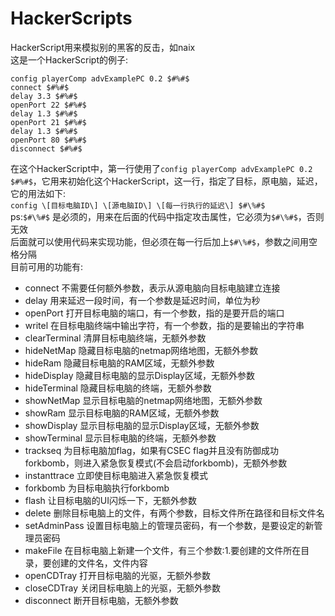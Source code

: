 # HackerScripts
HackerScript用来模拟别的黑客的反击，如naix  
这是一个HackerScript的例子:  
```
config playerComp advExamplePC 0.2 $#%#$
connect $#%#$
delay 3.3 $#%#$
openPort 22 $#%#$
delay 1.3 $#%#$
openPort 21 $#%#$
delay 1.3 $#%#$
openPort 80 $#%#$
disconnect $#%#$
```   
在这个HackerScript中，第一行使用了```config playerComp advExamplePC 0.2 $#%#$```，它用来初始化这个HackerScript，这一行，指定了目标，原电脑，延迟，它的用法如下:  
`config \[目标电脑ID\] \[源电脑ID\] \[每一行执行的延迟\] $#\%#$`  
ps:`$#\%#$` 是必须的，用来在后面的代码中指定攻击属性，它必须为`$#\%#$`，否则无效  
后面就可以使用代码来实现功能，但必须在每一行后加上`$#\%#$`，参数之间用空格分隔  
目前可用的功能有:
- connect 不需要任何额外参数，表示从源电脑向目标电脑建立连接
- delay 用来延迟一段时间，有一个参数是延迟时间，单位为秒
- openPort 打开目标电脑的端口，有一个参数，指的是要开启的端口
- writel 在目标电脑终端中输出字符，有一个参数，指的是要输出的字符串
- clearTerminal 清屏目标电脑终端，无额外参数
- hideNetMap 隐藏目标电脑的netmap网络地图，无额外参数
- hideRam 隐藏目标电脑的RAM区域，无额外参数
- hideDisplay 隐藏目标电脑的显示Display区域，无额外参数
- hideTerminal 隐藏目标电脑的终端，无额外参数
- showNetMap 显示目标电脑的netmap网络地图，无额外参数
- showRam 显示目标电脑的RAM区域，无额外参数
- showDisplay 显示目标电脑的显示Display区域，无额外参数
- showTerminal 显示目标电脑的终端，无额外参数
- trackseq 为目标电脑加flag，如果有CSEC flag并且没有防御成功forkbomb，则进入紧急恢复模式(不会启动forkbomb)，无额外参数
- instanttrace 立即使目标电脑进入紧急恢复模式
- forkbomb 为目标电脑执行forkbomb
- flash 让目标电脑的UI闪烁一下，无额外参数
- delete 删除目标电脑上的文件，有两个参数，目标文件所在路径和目标文件名
- setAdminPass 设置目标电脑上的管理员密码，有一个参数，是要设定的新管理员密码
- makeFile 在目标电脑上新建一个文件，有三个参数:1.要创建的文件所在目录，要创建的文件名，文件内容
- openCDTray 打开目标电脑的光驱，无额外参数
- closeCDTray 关闭目标电脑上的光驱，无额外参数
- disconnect 断开目标电脑，无额外参数